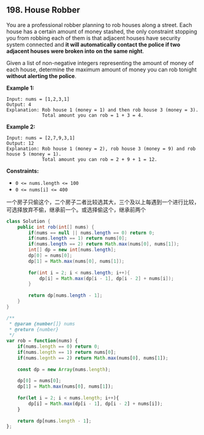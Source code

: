 ## 198. House Robber

You are a professional robber planning to rob houses along a street. Each house has a certain amount of money stashed, the only constraint stopping you from robbing each of them is that adjacent houses have security system connected and **it will automatically contact the police if two adjacent houses were broken into on the same night**.

Given a list of non-negative integers representing the amount of money of each house, determine the maximum amount of money you can rob tonight **without alerting the police**.

**Example 1:**

```
Input: nums = [1,2,3,1]
Output: 4
Explanation: Rob house 1 (money = 1) and then rob house 3 (money = 3).
             Total amount you can rob = 1 + 3 = 4.
```

**Example 2:**

```
Input: nums = [2,7,9,3,1]
Output: 12
Explanation: Rob house 1 (money = 2), rob house 3 (money = 9) and rob house 5 (money = 1).
             Total amount you can rob = 2 + 9 + 1 = 12.
```

 

**Constraints:**

- `0 <= nums.length <= 100`
- `0 <= nums[i] <= 400`



一个房子只偷这个，二个房子二者比较选其大，三个及以上每遇到一个进行比较，可选择放弃不偷，继承前一个。或选择偷这个，继承前两个

```java
class Solution {
    public int rob(int[] nums) {
        if(nums == null || nums.length == 0) return 0;
        if(nums.length == 1) return nums[0];
        if(nums.length == 2) return Math.max(nums[0], nums[1]);
        int[] dp = new int[nums.length];
        dp[0] = nums[0];
        dp[1] = Math.max(nums[0], nums[1]);
        
        for(int i = 2; i < nums.length; i++){
            dp[i] = Math.max(dp[i - 1], dp[i - 2] + nums[i]);
        }
        
        return dp[nums.length - 1];
    }
}
```



```javascript
/**
 * @param {number[]} nums
 * @return {number}
 */
var rob = function(nums) {
    if(nums.length == 0) return 0;
    if(nums.length == 1) return nums[0];
    if(nums.legnth == 2) return Math.max(nums[0], nums[1]);
  
    const dp = new Array(nums.length);
  
    dp[0] = nums[0];
    dp[1] = Math.max(nums[0], nums[1]);
    
    for(let i = 2; i < nums.length; i++){
        dp[i] = Math.max(dp[i - 1], dp[i - 2] + nums[i]);
    }
    
    return dp[nums.length - 1];
};
```

